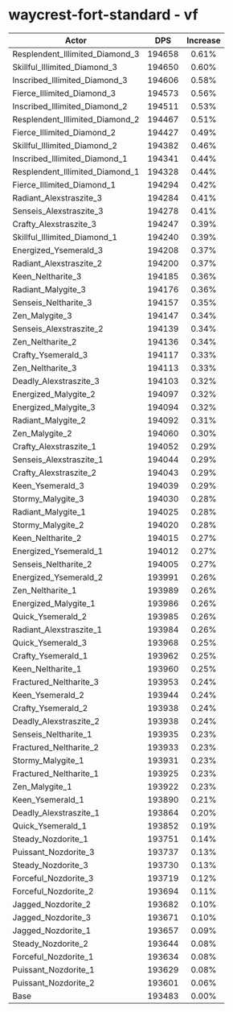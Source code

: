 # waycrest-fort-standard - vf
| Actor | DPS | Increase |
|---|:---:|:---:|
|Resplendent_Illimited_Diamond_3|194658|0.61%|
|Skillful_Illimited_Diamond_3|194650|0.60%|
|Inscribed_Illimited_Diamond_3|194606|0.58%|
|Fierce_Illimited_Diamond_3|194573|0.56%|
|Inscribed_Illimited_Diamond_2|194511|0.53%|
|Resplendent_Illimited_Diamond_2|194467|0.51%|
|Fierce_Illimited_Diamond_2|194427|0.49%|
|Skillful_Illimited_Diamond_2|194382|0.46%|
|Inscribed_Illimited_Diamond_1|194341|0.44%|
|Resplendent_Illimited_Diamond_1|194328|0.44%|
|Fierce_Illimited_Diamond_1|194294|0.42%|
|Radiant_Alexstraszite_3|194284|0.41%|
|Senseis_Alexstraszite_3|194278|0.41%|
|Crafty_Alexstraszite_3|194247|0.39%|
|Skillful_Illimited_Diamond_1|194240|0.39%|
|Energized_Ysemerald_3|194208|0.37%|
|Radiant_Alexstraszite_2|194200|0.37%|
|Keen_Neltharite_3|194185|0.36%|
|Radiant_Malygite_3|194176|0.36%|
|Senseis_Neltharite_3|194157|0.35%|
|Zen_Malygite_3|194147|0.34%|
|Senseis_Alexstraszite_2|194139|0.34%|
|Zen_Neltharite_2|194136|0.34%|
|Crafty_Ysemerald_3|194117|0.33%|
|Zen_Neltharite_3|194113|0.33%|
|Deadly_Alexstraszite_3|194103|0.32%|
|Energized_Malygite_2|194097|0.32%|
|Energized_Malygite_3|194094|0.32%|
|Radiant_Malygite_2|194092|0.31%|
|Zen_Malygite_2|194060|0.30%|
|Crafty_Alexstraszite_1|194052|0.29%|
|Senseis_Alexstraszite_1|194044|0.29%|
|Crafty_Alexstraszite_2|194043|0.29%|
|Keen_Ysemerald_3|194039|0.29%|
|Stormy_Malygite_3|194030|0.28%|
|Radiant_Malygite_1|194025|0.28%|
|Stormy_Malygite_2|194020|0.28%|
|Keen_Neltharite_2|194015|0.27%|
|Energized_Ysemerald_1|194012|0.27%|
|Senseis_Neltharite_2|194005|0.27%|
|Energized_Ysemerald_2|193991|0.26%|
|Zen_Neltharite_1|193989|0.26%|
|Energized_Malygite_1|193986|0.26%|
|Quick_Ysemerald_2|193985|0.26%|
|Radiant_Alexstraszite_1|193984|0.26%|
|Quick_Ysemerald_3|193968|0.25%|
|Crafty_Ysemerald_1|193962|0.25%|
|Keen_Neltharite_1|193960|0.25%|
|Fractured_Neltharite_3|193953|0.24%|
|Keen_Ysemerald_2|193944|0.24%|
|Crafty_Ysemerald_2|193938|0.24%|
|Deadly_Alexstraszite_2|193938|0.24%|
|Senseis_Neltharite_1|193935|0.23%|
|Fractured_Neltharite_2|193933|0.23%|
|Stormy_Malygite_1|193931|0.23%|
|Fractured_Neltharite_1|193925|0.23%|
|Zen_Malygite_1|193922|0.23%|
|Keen_Ysemerald_1|193890|0.21%|
|Deadly_Alexstraszite_1|193864|0.20%|
|Quick_Ysemerald_1|193852|0.19%|
|Steady_Nozdorite_1|193751|0.14%|
|Puissant_Nozdorite_3|193737|0.13%|
|Steady_Nozdorite_3|193730|0.13%|
|Forceful_Nozdorite_3|193719|0.12%|
|Forceful_Nozdorite_2|193694|0.11%|
|Jagged_Nozdorite_2|193682|0.10%|
|Jagged_Nozdorite_3|193671|0.10%|
|Jagged_Nozdorite_1|193657|0.09%|
|Steady_Nozdorite_2|193644|0.08%|
|Forceful_Nozdorite_1|193634|0.08%|
|Puissant_Nozdorite_1|193629|0.08%|
|Puissant_Nozdorite_2|193601|0.06%|
|Base|193483|0.00%|
